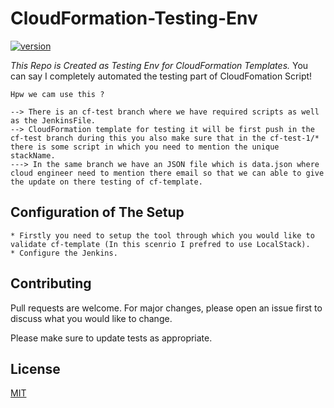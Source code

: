 # CloudFormation-Testing-Env
[![version](https://img.shields.io/badge/version-1.0.1-blue.svg)](https://github.com/Shashwatsingh22/LinuxGun.git)


*This Repo is Created as Testing Env for CloudFormation Templates.* 
You can say I completely automated the testing part of CloudFomation Script!
```
Hpw we cam use this ?

--> There is an cf-test branch where we have required scripts as well as the JenkinsFile.
--> CloudFormation template for testing it will be first push in the cf-test branch during this you also make sure that in the cf-test-1/* there is some script in which you need to mention the unique stackName.
---> In the same branch we have an JSON file which is data.json where cloud engineer need to mention there email so that we can able to give the update on there testing of cf-template.
```

## Configuration of The Setup
```
* Firstly you need to setup the tool through which you would like to validate cf-template (In this scenrio I prefred to use LocalStack).
* Configure the Jenkins.
```

## Contributing
Pull requests are welcome. For major changes, please open an issue first to discuss what you would like to change.

Please make sure to update tests as appropriate.

## License
[MIT](https://choosealicense.com/licenses/mit/)
